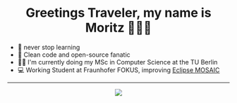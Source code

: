 <h1 align='center'>
  Greetings Traveler, my name is Moritz 🏄🏽‍♂️
</h1>

* 📕 never stop learning
* 🧹 Clean code and open-source fanatic
* 👨‍🎓 I'm currently doing my MSc in Computer Science at the TU Berlin
* 💻 Working Student at Fraunhofer FOKUS, improving [Eclipse MOSAIC](https://github.com/eclipse/mosaic)

____
<p align='center'>
   <a href="https://www.linkedin.com/in/moritz-schweppenhaeuser">
    <img src="https://img.shields.io/badge/linkedin-%230077B5.svg?&style=for-the-badge&logo=linkedin&logoColor=white]" />
  </a>
</p>


